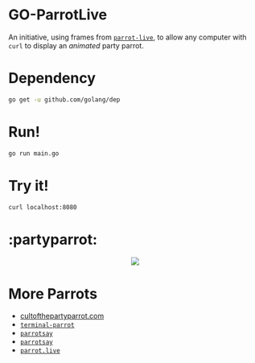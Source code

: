 # GO-ParrotLive 

An initiative, using frames from [`parrot-live`](https://github.com/hugomd/parrot.live), to allow any computer with `curl` to display an _animated_ party parrot.


# Dependency
```bash
go get -u github.com/golang/dep
```


# Run!
```bash
go run main.go
```


# Try it!
```bash
curl localhost:8080
```

# :partyparrot:
<div align="center">
  <img src='https://d.pr/JI4PLv' />
</div>



# More Parrots
* [cultofthepartyparrot.com](http://cultofthepartyparrot.com/)
* [`terminal-parrot`](https://github.com/jmhobbs/terminal-parrot)
* [`parrotsay`](https://github.com/matheuss/parrotsay)
* [`parrotsay`](https://github.com/matheuss/parrotsay)
* [`parrot.live`](https://github.com/hugomd/parrot.live)
